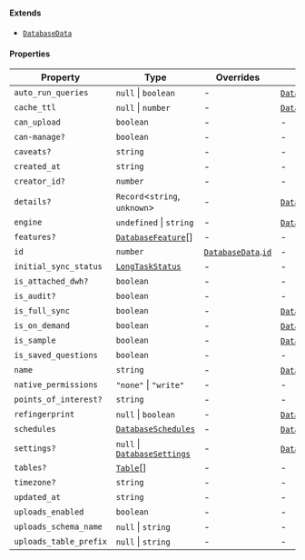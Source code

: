 #### Extends

* [`DatabaseData`](./generated/html/DatabaseData.md)

#### Properties

| Property                                                 | Type                                                                 | Overrides                                                                                      | Inherited from                                                                                                             |
| -------------------------------------------------------- | -------------------------------------------------------------------- | ---------------------------------------------------------------------------------------------- | -------------------------------------------------------------------------------------------------------------------------- |
| <a id="auto_run_queries"></a> `auto_run_queries`         | `null` \| `boolean`                                                  | -                                                                                              | [`DatabaseData`](./generated/html/DatabaseData.md).[`auto_run_queries`](./generated/html/DatabaseData.md#auto_run_queries) |
| <a id="cache_ttl"></a> `cache_ttl`                       | `null` \| `number`                                                   | -                                                                                              | [`DatabaseData`](./generated/html/DatabaseData.md).[`cache_ttl`](./generated/html/DatabaseData.md#cache_ttl)               |
| <a id="can_upload"></a> `can_upload`                     | `boolean`                                                            | -                                                                                              | -                                                                                                                          |
| <a id="can-manage"></a> `can-manage?`                    | `boolean`                                                            | -                                                                                              | -                                                                                                                          |
| <a id="caveats"></a> `caveats?`                          | `string`                                                             | -                                                                                              | -                                                                                                                          |
| <a id="created_at"></a> `created_at`                     | `string`                                                             | -                                                                                              | -                                                                                                                          |
| <a id="creator_id"></a> `creator_id?`                    | `number`                                                             | -                                                                                              | -                                                                                                                          |
| <a id="details"></a> `details?`                          | `Record`<`string`, `unknown`>                                        | -                                                                                              | [`DatabaseData`](./generated/html/DatabaseData.md).[`details`](./generated/html/DatabaseData.md#details)                   |
| <a id="engine"></a> `engine`                             | `undefined` \| `string`                                              | -                                                                                              | [`DatabaseData`](./generated/html/DatabaseData.md).[`engine`](./generated/html/DatabaseData.md#engine)                     |
| <a id="features"></a> `features?`                        | [`DatabaseFeature`](./generated/html/DatabaseFeature.md)\[]          | -                                                                                              | -                                                                                                                          |
| <a id="id"></a> `id`                                     | `number`                                                             | [`DatabaseData`](./generated/html/DatabaseData.md).[`id`](./generated/html/DatabaseData.md#id) | -                                                                                                                          |
| <a id="initial_sync_status"></a> `initial_sync_status`   | [`LongTaskStatus`](./generated/html/LongTaskStatus.md)               | -                                                                                              | -                                                                                                                          |
| <a id="is_attached_dwh"></a> `is_attached_dwh?`          | `boolean`                                                            | -                                                                                              | -                                                                                                                          |
| <a id="is_audit"></a> `is_audit?`                        | `boolean`                                                            | -                                                                                              | -                                                                                                                          |
| <a id="is_full_sync"></a> `is_full_sync`                 | `boolean`                                                            | -                                                                                              | [`DatabaseData`](./generated/html/DatabaseData.md).[`is_full_sync`](./generated/html/DatabaseData.md#is_full_sync)         |
| <a id="is_on_demand"></a> `is_on_demand`                 | `boolean`                                                            | -                                                                                              | [`DatabaseData`](./generated/html/DatabaseData.md).[`is_on_demand`](./generated/html/DatabaseData.md#is_on_demand)         |
| <a id="is_sample"></a> `is_sample`                       | `boolean`                                                            | -                                                                                              | [`DatabaseData`](./generated/html/DatabaseData.md).[`is_sample`](./generated/html/DatabaseData.md#is_sample)               |
| <a id="is_saved_questions"></a> `is_saved_questions`     | `boolean`                                                            | -                                                                                              | -                                                                                                                          |
| <a id="name"></a> `name`                                 | `string`                                                             | -                                                                                              | [`DatabaseData`](./generated/html/DatabaseData.md).[`name`](./generated/html/DatabaseData.md#name)                         |
| <a id="native_permissions"></a> `native_permissions`     | `"none"` \| `"write"`                                                | -                                                                                              | -                                                                                                                          |
| <a id="points_of_interest"></a> `points_of_interest?`    | `string`                                                             | -                                                                                              | -                                                                                                                          |
| <a id="refingerprint"></a> `refingerprint`               | `null` \| `boolean`                                                  | -                                                                                              | [`DatabaseData`](./generated/html/DatabaseData.md).[`refingerprint`](./generated/html/DatabaseData.md#refingerprint)       |
| <a id="schedules"></a> `schedules`                       | [`DatabaseSchedules`](./generated/html/DatabaseSchedules.md)         | -                                                                                              | [`DatabaseData`](./generated/html/DatabaseData.md).[`schedules`](./generated/html/DatabaseData.md#schedules)               |
| <a id="settings"></a> `settings?`                        | `null` \| [`DatabaseSettings`](./generated/html/DatabaseSettings.md) | -                                                                                              | [`DatabaseData`](./generated/html/DatabaseData.md).[`settings`](./generated/html/DatabaseData.md#settings)                 |
| <a id="tables"></a> `tables?`                            | [`Table`](./generated/html/Table.md)\[]                              | -                                                                                              | -                                                                                                                          |
| <a id="timezone"></a> `timezone?`                        | `string`                                                             | -                                                                                              | -                                                                                                                          |
| <a id="updated_at"></a> `updated_at`                     | `string`                                                             | -                                                                                              | -                                                                                                                          |
| <a id="uploads_enabled"></a> `uploads_enabled`           | `boolean`                                                            | -                                                                                              | -                                                                                                                          |
| <a id="uploads_schema_name"></a> `uploads_schema_name`   | `null` \| `string`                                                   | -                                                                                              | -                                                                                                                          |
| <a id="uploads_table_prefix"></a> `uploads_table_prefix` | `null` \| `string`                                                   | -                                                                                              | -                                                                                                                          |
